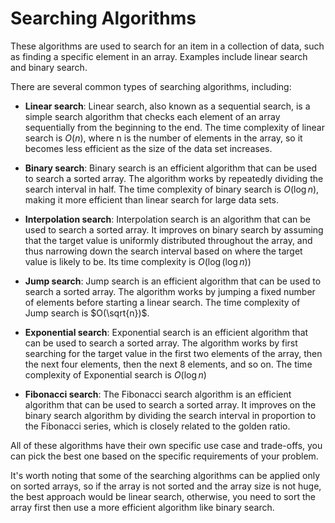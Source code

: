 # Searching Algorithms

These algorithms are used to search for an item in a collection of data, such as finding a specific element in an array. Examples include linear search and binary search.

There are several common types of searching algorithms, including:

- **Linear search**: Linear search, also known as a sequential search, is a simple search algorithm that checks each element of an array sequentially from the beginning to the end. The time complexity of linear search is $O(n)$, where n is the number of elements in the array, so it becomes less efficient as the size of the data set increases.

- **Binary search**: Binary search is an efficient algorithm that can be used to search a sorted array. The algorithm works by repeatedly dividing the search interval in half. The time complexity of binary search is $O(\log{n})$, making it more efficient than linear search for large data sets.

- **Interpolation search**: Interpolation search is an algorithm that can be used to search a sorted array. It improves on binary search by assuming that the target value is uniformly distributed throughout the array, and thus narrowing down the search interval based on where the target value is likely to be. Its time complexity is $O\left(\log{(\log{n})}\right)$

- **Jump search**: Jump search is an efficient algorithm that can be used to search a sorted array. The algorithm works by jumping a fixed number of elements before starting a linear search. The time complexity of Jump search is $O(\sqrt{n})$.

- **Exponential search**: Exponential search is an efficient algorithm that can be used to search a sorted array. The algorithm works by first searching for the target value in the first two elements of the array, then the next four elements, then the next 8 elements, and so on. The time complexity of Exponential search is $O(\log{n})$

- **Fibonacci search**: The Fibonacci search algorithm is an efficient algorithm that can be used to search a sorted array. It improves on the binary search algorithm by dividing the search interval in proportion to the Fibonacci series, which is closely related to the golden ratio.

All of these algorithms have their own specific use case and trade-offs, you can pick the best one based on the specific requirements of your problem.

It's worth noting that some of the searching algorithms can be applied only on sorted arrays, so if the array is not sorted and the array size is not huge, the best approach would be linear search, otherwise, you need to sort the array first then use a more efficient algorithm like binary search.